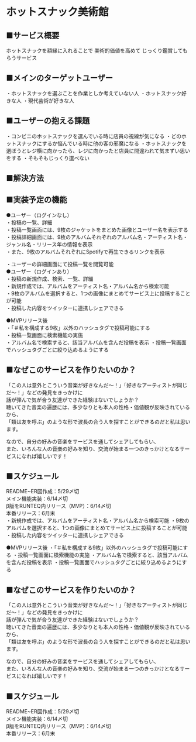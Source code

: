 # ホットスナック美術館

## ■サービス概要
  ホットスナックを額縁に入れることで
  美術的価値を高めて
  じっくり鑑賞してもらうサービス

## ■メインのターゲットユーザー
・ホットスナックを選ぶことを作業としか考えていない人
・ホットスナック好きな人
・現代芸術が好きな人

## ■ユーザーの抱える課題
・コンビニのホットスナックを選んでいる時に店員の視線が気になる
・どのホットスナックにするか悩んでいる時に他の客の邪魔になる 
・ホットスナックを選ぼうとレジ横に向かったら、レジに向かったと店員に間違われて気まずい思いをする
・そもそもじっくり選べない

## ■解決方法
  

## ■実装予定の機能  
  ●ユーザー（ログインなし）  
  ・投稿の一覧、詳細  
  ・投稿一覧画面には、9枚のジャケットをまとめた画像とユーザー名を表示する  
  ・投稿詳細画面には、9枚のアルバムそれぞれのアルバム名・アーティスト名・ジャンル名・リリース年の情報を表示  
  ・また、9枚のアルバムそれぞれにSpotifyで再生できるリンクを表示  
  
  ・ユーザーの詳細画面にて投稿一覧を閲覧可能  
  ●ユーザー（ログインあり）  
  ・投稿の新規作成、検索、一覧、詳細  
  ・新規作成では、アルバムをアーティスト名・アルバム名から検索可能  
  ・9枚のアルバムを選択すると、1つの画像にまとめてサービス上に投稿することが可能  
  ・投稿した内容をツイッターに連携しシェアできる  

  ●MVPリリース後  
  ・「＃私を構成する9枚」以外のハッシュタグで投稿可能にする  
  ・投稿一覧画面に検索機能の実施  
  ・アルバム名で検索すると、該当アルバムを含んだ投稿を表示
  ・投稿一覧画面でハッシュタグごとに絞り込めるようにする

## ■なぜこのサービスを作りたいのか？  
  「この人は意外とこういう音楽が好きなんだ〜！」「好きなアーティストが同じだ〜！」などの発見をきっかけに  
  話が弾んで気が合う友達ができた経験はないでしょうか？  
  聴いてきた音楽の遍歴には、多少なりとも本人の性格・価値観が反映されているから、  
  「類は友を呼ぶ」のような形で波長の合う人を探すことができるのだと私は思います。  
  
  なので、自分の好みの音楽をサービスを通してシェアしてもらい、  
  また、いろんな人の音楽の好みを知り、交流が始まる一つのきっかけとなるサービスになれば嬉しいです！

## ■スケジュール  
  README~ER図作成：5/29〆切  
  メイン機能実装：6/14〆切  
  β版をRUNTEQ内リリース（MVP）：6/14〆切  
  本番リリース：6月末  
・新規作成では、アルバムをアーティスト名・アルバム名から検索可能
・9枚のアルバムを選択すると、1つの画像にまとめてサービス上に投稿することが可能
・投稿した内容をツイッターに連携しシェアできる

●MVPリリース後
・「＃私を構成する9枚」以外のハッシュタグで投稿可能にする
・投稿一覧画面に検索機能の実施
・アルバム名で検索すると、該当アルバムを含んだ投稿を表示 ・投稿一覧画面でハッシュタグごとに絞り込めるようにする

## ■なぜこのサービスを作りたいのか？  
  「この人は意外とこういう音楽が好きなんだ〜！」「好きなアーティストが同じだ〜！」などの発見をきっかけに  
  話が弾んで気が合う友達ができた経験はないでしょうか？  
  聴いてきた音楽の遍歴には、多少なりとも本人の性格・価値観が反映されているから、  
  「類は友を呼ぶ」のような形で波長の合う人を探すことができるのだと私は思います。  
  
  なので、自分の好みの音楽をサービスを通してシェアしてもらい、  
  また、いろんな人の音楽の好みを知り、交流が始まる一つのきっかけとなるサービスになれば嬉しいです！

## ■スケジュール  
  README~ER図作成：5/29〆切  
  メイン機能実装：6/14〆切  
  β版をRUNTEQ内リリース（MVP）：6/14〆切  
  本番リリース：6月末  

